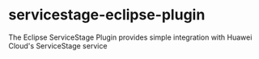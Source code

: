 # servicestage-eclipse-plugin
The Eclipse ServiceStage Plugin provides simple integration with Huawei Cloud's ServiceStage service
